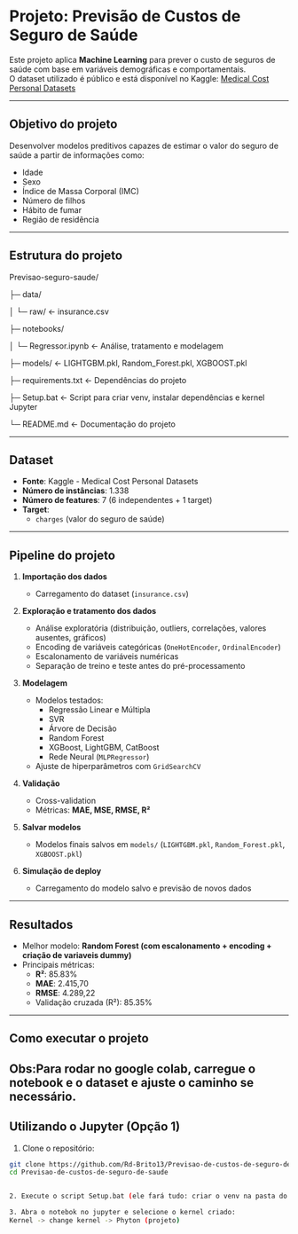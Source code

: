 # Projeto: Previsão de Custos de Seguro de Saúde

Este projeto aplica **Machine Learning** para prever o custo de seguros de saúde com base em variáveis demográficas e comportamentais.  
O dataset utilizado é público e está disponível no Kaggle: [Medical Cost Personal Datasets](https://www.kaggle.com/datasets/mirichoi0218/insurance)

---

## Objetivo do projeto

Desenvolver modelos preditivos capazes de estimar o valor do seguro de saúde a partir de informações como:

- Idade  
- Sexo  
- Índice de Massa Corporal (IMC)  
- Número de filhos  
- Hábito de fumar  
- Região de residência  

---

## Estrutura do projeto


Previsao-seguro-saude/

├─ data/

│ └─ raw/ <- insurance.csv

├─ notebooks/

│ └─ Regressor.ipynb <- Análise, tratamento e modelagem

├─ models/ <- LIGHTGBM.pkl, Random_Forest.pkl, XGBOOST.pkl

├─ requirements.txt <- Dependências do projeto

├─ Setup.bat <- Script para criar venv, instalar dependências e kernel Jupyter

└─ README.md <- Documentação do projeto



---

## Dataset

- **Fonte**: Kaggle - Medical Cost Personal Datasets  
- **Número de instâncias**: 1.338  
- **Número de features**: 7 (6 independentes + 1 target)  
- **Target**:  
  - `charges` (valor do seguro de saúde)  

---

## Pipeline do projeto

1. **Importação dos dados**  
   - Carregamento do dataset (`insurance.csv`)  

2. **Exploração e tratamento dos dados**  
   - Análise exploratória (distribuição, outliers, correlações, valores ausentes, gráficos)  
   - Encoding de variáveis categóricas (`OneHotEncoder`, `OrdinalEncoder`)  
   - Escalonamento de variáveis numéricas  
   - Separação de treino e teste antes do pré-processamento  

3. **Modelagem**  
   - Modelos testados:
     - Regressão Linear e Múltipla  
     - SVR  
     - Árvore de Decisão  
     - Random Forest  
     - XGBoost, LightGBM, CatBoost  
     - Rede Neural (`MLPRegressor`)  
   - Ajuste de hiperparâmetros com `GridSearchCV`  

4. **Validação**  
   - Cross-validation  
   - Métricas: **MAE, MSE, RMSE, R²**  

5. **Salvar modelos**  
   - Modelos finais salvos em `models/` (`LIGHTGBM.pkl`, `Random_Forest.pkl`, `XGBOOST.pkl`)  

6. **Simulação de deploy**  
   - Carregamento do modelo salvo e previsão de novos dados  

---

## Resultados

- Melhor modelo: **Random Forest (com escalonamento + encoding + criação de variaveis dummy)**  
- Principais métricas:
  - **R²**: 85.83%  
  - **MAE**: 2.415,70  
  - **RMSE**: 4.289,22  
  - Validação cruzada (R²): 85.35%  

---
## Como executar o projeto

## Obs:Para rodar no google colab, carregue o notebook e o dataset e ajuste o caminho se necessário.

## Utilizando o Jupyter (Opção 1)
1. Clone o repositório:

```bash
git clone https://github.com/Rd-Brito13/Previsao-de-custos-de-seguro-de-saude
cd Previsao-de-custos-de-seguro-de-saude


2. Execute o script Setup.bat (ele fará tudo: criar o venv na pasta do projeto, instalar dependências e registrar o kernel no jupyter)

3. Abra o notebok no jupyter e selecione o kernel criado:
Kernel -> change kernel -> Phyton (projeto)
